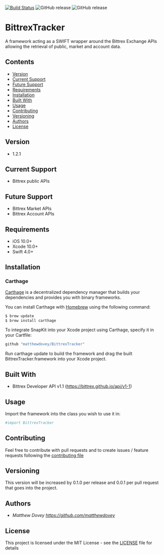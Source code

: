 [![Build Status](https://app.bitrise.io/app/46856f20d6dfcc3a/status.svg?token=SpGStajcN4PUkVFN7zUSiQ&branch=master)](https://app.bitrise.io/app/46856f20d6dfcc3a) ![GitHub release](https://img.shields.io/github/release/matthewdovey/bittrextracker.svg?style=flat) ![GitHub release](https://img.shields.io/github/last-commit/matthewdovey/bittrextracker.svg?style=flat)
 
# BittrexTracker
A framework acting as a SWIFT wrapper around the Bittrex Exchange APIs allowing the retrieval of public, market and account data.

## Contents

- [Version](#version)
- [Current Support](#current-support)
- [Future Support](#future-support)
- [Requirements](#requirements)
- [Installation](#installation)
- [Built With](#built-with)
- [Usage](#usage)
- [Contributing](#contributing)
- [Versioning](#versioning)
- [Authors](#authors)
- [License](#license)

## Version

- 1.2.1

## Current Support

- Bittrex public APIs

## Future Support

- Bittrex Market APIs
- Bittrex Account APIs

## Requirements

- iOS 10.0+
- Xcode 10.0+
- Swift 4.0+

## Installation

### Carthage

[Carthage](https://github.com/Carthage/Carthage) is a decentralized dependency manager that builds your dependencies and provides you with binary frameworks.

You can install Carthage with [Homebrew](http://brew.sh/) using the following command:

```bash
$ brew update
$ brew install carthage
```

To integrate SnapKit into your Xcode project using Carthage, specify it in your Cartfile:

```bash
github "matthewdovey/BittrexTracker"
```

Run carthage update to build the framework and drag the built BittrexTracker.framework into your Xcode project.

## Built With

- Bittrex Developer API v1.1 (https://bittrex.github.io/api/v1-1)

## Usage

Import the framework into the class you wish to use it in:

```bash
#import BittrexTracker
```

## Contributing

Feel free to contribute with pull requests and to create issues / feature requests following the [contributing file](CONTRIBUTING.md)

## Versioning

This version will be increased by 0.1.0 per release and 0.0.1 per pull request that goes into the project.

## Authors

* *Matthew Dovey* *https://github.com/matthewdovey*

## License

This project is licensed under the MIT License - see the [LICENSE](LICENSE) file for details
